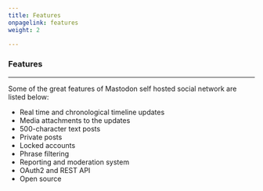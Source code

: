 ```yaml
---
title: Features
onpagelink: features
weight: 2

---
```


### **Features**
--------

Some of the great features of Mastodon self hosted social network are listed below:

*   Real time and chronological timeline updates
*   Media attachments to the updates
*   500-character text posts
*   Private posts
*   Locked accounts
*   Phrase filtering
*   Reporting and moderation system
*   OAuth2 and REST API
*   Open source